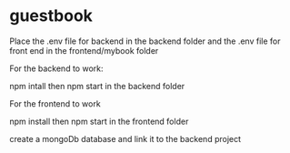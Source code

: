 # guestbook

Place the .env file for backend in the backend folder and the .env file for front end in the frontend/mybook folder

For the backend to work: 

npm intall then npm start in the backend folder

For the frontend to work

npm install then npm start in the frontend folder 

create a mongoDb database and link it to the backend project